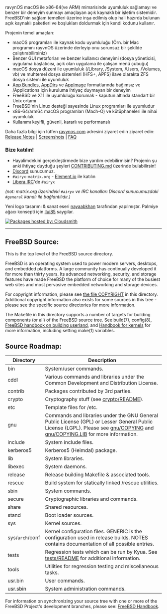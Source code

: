 
ravynOS macOS ile x86-64(ve ARM) mimarisinde uyumluluk sağlamayı ve benzer bir deneyim sunmayı amaçlayan açık kaynaklı bir işletim sistemidir. FreeBSD'nin sağlam temelleri üzerine inşa edilmiş olup hali hazırda bulunan açık kaynaklı paketleri ve boşlukları doldurmak için kendi kodunu kullanır.

Projenin temel amaçları:
- macOS programları ile kaynak kodu uyumluluğu (Örn. bir Mac programını rayvnOS üzerinde derleyip onu sorunsuz bir şekilde çalıştırabilirsiniz)
- Benzer GUI metaforları ve benzer kullanıcı deneyimi (dosya yöneticisi, uygulama başlatıcısı, açık olan uygulama ile çalışan menü çubuğu)
- macOS dosya düzeni ile uyumluluk (/Library, /System, /Users, /Volumes, vb) ve muhtemel dosya sistemleri (HFS+, APFS) ilave olarakta ZFS dosya sistemi ile uyumluluk
- [App Bundles](https://developer.apple.com/documentation/foundation/bundle), [AppDirs](https://github.com/AppImage/AppImageKit/wiki/AppDir) ve [AppImage](https://github.com/AppImage) formatlarında bağımsız ve /Applications için kuruluma ihtiyaç duymayan bir deneyim 
- FreeBSD ve X11 ile uyumluluğu korumak - kaputun altında standart bir Unix ortamı
- FreeBSD'nin Linux desteği sayesinde Linux programları ile uyumludur
- x86-64/arm64 macOS programları (Mach-O) ve kütüphaneleri ile nihai uyumluluk
- Kullanımı keyifli, güvenli, kararlı ve performanslı

Daha fazla bilgi için lütfen [ravynos.com](https://ravynos.com/) adresini ziyaret edin ziyaret edin:
[Release Notes](https://ravynos.com/releases.html) | [Screenshots](https://ravynos.com/screenshots.html) | [FAQ](https://ravynos.com/faq.html)

### Bize katılın!

* Hayalimdekini gerçekleştirmede bize yardım edebilirmisin? Projenin şu anki ihtiyaç duyduğu şeyleri [CONTRIBUTING.md](CONTRIBUTING.md) üzerinde bulabilirsin!
* [Discord](https://discord.com/invite/8caJbAGNwY) sunucumuz.
* `#airyx:matrix.org` - [Element.io](https://app.element.io/#/room/#airyx:matrix.org) ile katılın
* [Libera IRC](https://web.libera.chat/?channel=#airyx)'de `#airyx`

_(not: matrix.org üzerindeki `#airyx` ve IRC kanalları Discord sunucumuzdaki `#general` kanalı ile bağlantılıdır.)_

Yeni logo tasarımı & sanat eseri [nayaabkhan](https://nayaabkhan.me) tarafından yapılmıştır. 
Palmiye ağacı konsepti için [llui85](https://github.com/llui85) saygılar. 


[![Packages hosted by: Cloudsmith](https://img.shields.io/badge/OSS%20hosting%20by-cloudsmith-blue?logo=cloudsmith&style=flat-square)](https://cloudsmith.com)

---

FreeBSD Source:
---------------
This is the top level of the FreeBSD source directory.

FreeBSD is an operating system used to power modern servers, desktops, and embedded platforms.
A large community has continually developed it for more than thirty years.
Its advanced networking, security, and storage features have made FreeBSD the platform of choice for many of the busiest web sites and most pervasive embedded networking and storage devices.

For copyright information, please see [the file COPYRIGHT](COPYRIGHT) in this directory.
Additional copyright information also exists for some sources in this tree - please see the specific source directories for more information.

The Makefile in this directory supports a number of targets for building components (or all) of the FreeBSD source tree.
See build(7), config(8), [FreeBSD handbook on building userland](https://docs.freebsd.org/en/books/handbook/cutting-edge/#makeworld), and [Handbook for kernels](https://docs.freebsd.org/en/books/handbook/kernelconfig/) for more information, including setting make(1) variables.

Source Roadmap:
---------------
| Directory | Description |
| --------- | ----------- |
| bin | System/user commands. |
| cddl | Various commands and libraries under the Common Development and Distribution License. |
| contrib | Packages contributed by 3rd parties. |
| crypto | Cryptography stuff (see [crypto/README](crypto/README)). |
| etc | Template files for /etc. |
| gnu | Commands and libraries under the GNU General Public License (GPL) or Lesser General Public License (LGPL). Please see [gnu/COPYING](gnu/COPYING) and [gnu/COPYING.LIB](gnu/COPYING.LIB) for more information. |
| include | System include files. |
| kerberos5 | Kerberos5 (Heimdal) package. |
| lib | System libraries. |
| libexec | System daemons. |
| release | Release building Makefile & associated tools. |
| rescue | Build system for statically linked /rescue utilities. |
| sbin | System commands. |
| secure | Cryptographic libraries and commands. |
| share | Shared resources. |
| stand | Boot loader sources. |
| sys | Kernel sources. |
| sys/`arch`/conf | Kernel configuration files. GENERIC is the configuration used in release builds. NOTES contains documentation of all possible entries. |
| tests | Regression tests which can be run by Kyua.  See [tests/README](tests/README) for additional information. |
| tools | Utilities for regression testing and miscellaneous tasks. |
| usr.bin | User commands. |
| usr.sbin | System administration commands. |

For information on synchronizing your source tree with one or more of the FreeBSD Project's development branches, please see: [FreeBSD Handbook](https://docs.freebsd.org/en/books/handbook/cutting-edge/#current-stable).